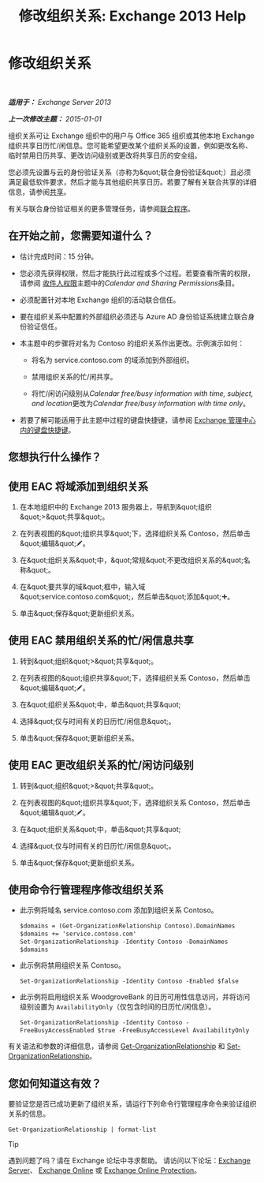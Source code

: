 ﻿---
title: '修改组织关系: Exchange 2013 Help'
TOCTitle: 修改组织关系
ms:assetid: 3713ef83-f01a-41bb-b127-62ca242dd7a4
ms:mtpsurl: https://technet.microsoft.com/zh-cn/library/JJ673055(v=EXCHG.150)
ms:contentKeyID: 50490311
ms.date: 05/21/2018
mtps_version: v=EXCHG.150
ms.translationtype: MT
---

# 修改组织关系

 

_**适用于：** Exchange Server 2013_

_**上一次修改主题：** 2015-01-01_

组织关系可让 Exchange 组织中的用户与 Office 365 组织或其他本地 Exchange 组织共享日历忙/闲信息。您可能希望更改某个组织关系的设置，例如更改名称、临时禁用日历共享、更改访问级别或更改将共享日历的安全组。

您必须先设置与云的身份验证关系（亦称为\&quot;联合身份验证\&quot;）且必须满足最低软件要求，然后才能与其他组织共享日历。若要了解有关联合共享的详细信息，请参阅[共享](sharing-exchange-2013-help.md)。

有关与联合身份验证相关的更多管理任务，请参阅[联合程序](federation-procedures-exchange-2013-help.md)。

## 在开始之前，您需要知道什么？

  - 估计完成时间：15 分钟。

  - 您必须先获得权限，然后才能执行此过程或多个过程。若要查看所需的权限，请参阅 [收件人权限](recipients-permissions-exchange-2013-help.md)主题中的*Calendar and Sharing Permissions*条目。

  - 必须配置针对本地 Exchange 组织的活动联合信任。

  - 要在组织关系中配置的外部组织必须还与 Azure AD 身份验证系统建立联合身份验证信任。

  - 本主题中的步骤将对名为 Contoso 的组织关系作出更改。示例演示如何：
    
      - 将名为 service.contoso.com 的域添加到外部组织。
    
      - 禁用组织关系的忙/闲共享。
    
      - 将忙/闲访问级别从*Calendar free/busy information with time, subject, and location*更改为*Calendar free/busy information with time only*。

  - 若要了解可能适用于此主题中过程的键盘快捷键，请参阅 [Exchange 管理中心内的键盘快捷键](keyboard-shortcuts-in-the-exchange-admin-center-exchange-online-protection-help.md)。

## 您想执行什么操作？

## 使用 EAC 将域添加到组织关系

1.  在本地组织中的 Exchange 2013 服务器上，导航到\&quot;组织\&quot;\>\&quot;共享\&quot;。

2.  在列表视图的\&quot;组织共享\&quot;下，选择组织关系 Contoso，然后单击\&quot;编辑\&quot;![编辑图标](images/Bb124582.6f53ccb2-1f13-4c02-bea0-30690e6ea71d(EXCHG.150).gif "编辑图标")。

3.  在\&quot;组织关系\&quot;中，\&quot;常规\&quot;不更改组织关系的\&quot;名称\&quot;。

4.  在\&quot;要共享的域\&quot;框中，输入域\&quot;service.contoso.com\&quot;，然后单击\&quot;添加\&quot;![添加图标](images/JJ218640.c1e75329-d6d7-4073-a27d-498590bbb558(EXCHG.150).gif "添加图标")。

5.  单击\&quot;保存\&quot;更新组织关系。

## 使用 EAC 禁用组织关系的忙/闲信息共享

1.  转到\&quot;组织\&quot;\>\&quot;共享\&quot;。

2.  在列表视图的\&quot;组织共享\&quot;下，选择组织关系 Contoso，然后单击\&quot;编辑\&quot;![编辑图标](images/Bb124582.6f53ccb2-1f13-4c02-bea0-30690e6ea71d(EXCHG.150).gif "编辑图标")。

3.  在\&quot;组织关系\&quot;中，单击\&quot;共享\&quot;

4.  选择\&quot;仅与时间有关的日历忙/闲信息\&quot;。

5.  单击\&quot;保存\&quot;更新组织关系。

## 使用 EAC 更改组织关系的忙/闲访问级别

1.  转到\&quot;组织\&quot;\>\&quot;共享\&quot;。

2.  在列表视图的\&quot;组织共享\&quot;下，选择组织关系 Contoso，然后单击\&quot;编辑\&quot;![编辑图标](images/Bb124582.6f53ccb2-1f13-4c02-bea0-30690e6ea71d(EXCHG.150).gif "编辑图标")。

3.  在\&quot;组织关系\&quot;中，单击\&quot;共享\&quot;

4.  选择\&quot;仅与时间有关的日历忙/闲信息\&quot;。

5.  单击\&quot;保存\&quot;更新组织关系。

## 使用命令行管理程序修改组织关系

  - 此示例将域名 service.contoso.com 添加到组织关系 Contoso。
    
        $domains = (Get-OrganizationRelationship Contoso).DomainNames
        $domains += 'service.contoso.com'
        Set-OrganizationRelationship -Identity Contoso -DomainNames $domains

  - 此示例将禁用组织关系 Contoso。
    
        Set-OrganizationRelationship -Identity Contoso -Enabled $false

  - 此示例将启用组织关系 WoodgroveBank 的日历可用性信息访问，并将访问级别设置为 `AvailabilityOnly`（仅包含时间的日历忙/闲信息）。
    
        Set-OrganizationRelationship -Identity Contoso -FreeBusyAccessEnabled $true -FreeBusyAccessLevel AvailabilityOnly

有关语法和参数的详细信息，请参阅 [Get-OrganizationRelationship](https://technet.microsoft.com/zh-cn/library/ee332343\(v=exchg.150\)) 和 [Set-OrganizationRelationship](https://technet.microsoft.com/zh-cn/library/ee332326\(v=exchg.150\))。

## 您如何知道这有效？

要验证您是否已成功更新了组织关系，请运行下列命令行管理程序命令来验证组织关系的信息。

    Get-OrganizationRelationship | format-list

> [!tip]
> 遇到问题了吗？请在 Exchange 论坛中寻求帮助。 请访问以下论坛：<a href="https://go.microsoft.com/fwlink/p/?linkid=60612">Exchange Server</a>、 <a href="https://go.microsoft.com/fwlink/p/?linkid=267542">Exchange Online</a> 或 <a href="https://go.microsoft.com/fwlink/p/?linkid=285351">Exchange Online Protection</a>。

